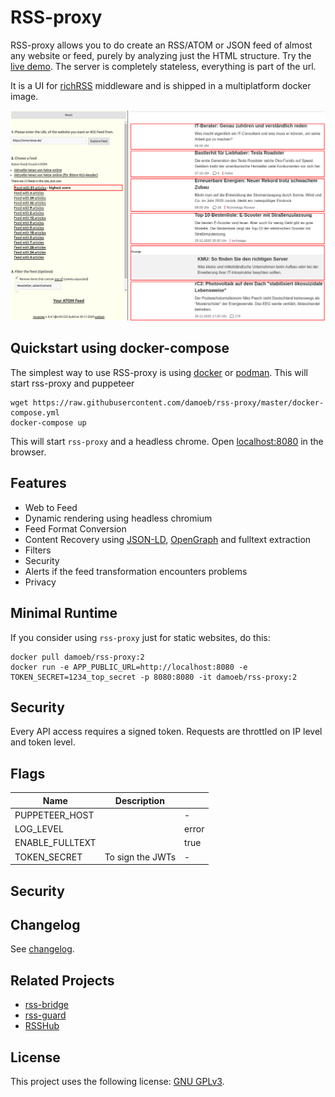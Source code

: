 # RSS-proxy

RSS-proxy allows you to do create an RSS/ATOM or JSON feed of almost any website or feed, 
purely by analyzing just the HTML structure. Try the [live demo](https://rssproxy.migor.org/).
The server is completely stateless, everything is part of the url.

It is a UI for [richRSS](https://github.com/damoeb/rich-rss) middleware and is shipped in a multiplatform docker image.

![Playground](https://github.com/damoeb/rss-proxy/raw/master/docs/rssproxy-candidates.png "Playground")

## Quickstart using docker-compose

The simplest way to use RSS-proxy is using [docker](https://docs.docker.com/install/) or [podman](https://podman.io/getting-started/installation).
This will start rss-proxy and puppeteer

```
wget https://raw.githubusercontent.com/damoeb/rss-proxy/master/docker-compose.yml
docker-compose up
```

This will start `rss-proxy` and a headless chrome. Open [localhost:8080](http://localhost:8080) in the browser.

## Features
- Web to Feed
- Dynamic rendering using headless chromium
- Feed Format Conversion
- Content Recovery using [JSON-LD](http://json-ld.org/), [OpenGraph](https://ogp.me/) and fulltext extraction
- Filters
- Security
- Alerts if the feed transformation encounters problems
- Privacy


## Minimal Runtime
If you consider using `rss-proxy` just for static websites, do this:

```
docker pull damoeb/rss-proxy:2
docker run -e APP_PUBLIC_URL=http://localhost:8080 -e TOKEN_SECRET=1234_top_secret -p 8080:8080 -it damoeb/rss-proxy:2
```

## Security
Every API access requires a signed token. Requests are throttled on IP level and token level.


## Flags


| Name            | Description      |       |
|-----------------|------------------|-------|
| PUPPETEER_HOST  |                  | -     |
| LOG_LEVEL       |                  | error |
| ENABLE_FULLTEXT |                  | true  |
| TOKEN_SECRET    | To sign the JWTs | -     |


## Security


## Changelog

See [changelog](changelog.md).


## Related Projects

* [rss-bridge](https://github.com/RSS-Bridge/rss-bridge)
* [rss-guard](https://github.com/martinrotter/rssguard)
* [RSSHub](https://github.com/DIYgod/RSSHub) 

## License

This project uses the following license: [GNU GPLv3](https://www.gnu.org/licenses/gpl-3.0.en.html).
